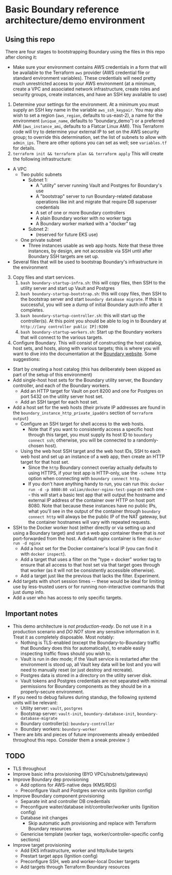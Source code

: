 # Basic Boundary reference architecture/demo environment

## Using this repo

There are four  stages to bootstrapping Boundary using the files in this repo after cloning it:

* Make sure your environment contains AWS credentials in a form that will be available to the Terraform `aws` provider (AWS credential file or standard environment variables).  These credentials will need pretty much unrestricted access to your AWS environment (at a minimum, create a VPC and associated network infrastructure, create roles and security groups, create instances, and have an SSH key available to use)

1. Determine your settings for the environment.  At a minimum you must supply an SSH key name in the variable `aws_ssh_keypair`.  You may also wish to set a region (`aws_region`, defaults to us-east-2), a name for the environment (`unique_name`, defaults to "boundary_demo") or a preferred AMI (`aws_instance_ami`, defaults to a Flatcar Linux AMI).  This Terraform code will try to determine your external IP to set on the AWS security group; to override this determination, set the list of subnets to allow with `admin_ips`.  There are other options you can set as well; see `variables.tf` for details.
2. `terraform init && terraform plan && terraform apply`
This will create the following infrastructure:
* A VPC
  * Two public subnets
    * Subnet 1:
      * A "utility" server running Vault and Postgres for Boundary's use
      * A "bootstrap" server to run Boundary-related database operations like init and migrate that require DB superuser credentials
      * A set of one or more Boundary controllers
      * A plain Boundary worker with no worker tags
      * A Boundary worker marked with a "docker" tag
    * Subnet 2:
      * (reserved for future EKS use)
  * One private subnet
    * Three instances usable as web app hosts.
Note that these three instances, by design, are not accessible via SSH until after Boundary SSH targets are set up.
* Several files that will be used to bootstrap Boundary's infrastructure in the environment
3. Copy files and start services.
   1. `bash boundary-startup-infra.sh`: this will copy files, then SSH to the utility server and start up Vault and Postgres
   2. `bash boundary-startup-bootstrap.sh`: this will copy files, then SSH to the bootstrap server and start `boundary database migrate`.  If this is successful, you will see a dump of initial Boundary auth info after it completes.
   3. `bash boundary-startup-controller.sh`: this will start up the controller(s).  At this point you should be able to log in to Boundary at `http://[any controller public IP]:9200`
   4. `bash boundary-startup-workers.sh`: Start up the Boundary workers that will connect to the various targets.
3. Configure Boundary.  This will consist of constructing the host catalog, host sets, and hosts, along with various targets; this is where you will want to dive into the documentation at the [Boundary website](https://boundaryproject.io/).  Some suggestions:

* Start by creating a host catalog (this has deliberately been skipped as part of the setup of this environment)
* Add single-host host sets for the Boundary utility server, the Boundary controller, and each of the Boundary workers.
  * Add an HTTP target for Vault on port 8200 and one for Postgres on port 5432 on the utility server host set.
  * Add an SSH target for each host set. 
* Add a host set for the web hosts (their private IP addresses are found in the `boundary_instance_http_private_ipaddrs` section of `terraform output`)
  * Configure an SSH target for shell access to the web hosts.
    * Note that if you want to consistently access a specific host through this target, you must supply its host ID to `boundary connect ssh`; otherwise, you will be connected to a randomly-chosen host).
  * Using the web host SSH target and the web host IDs, SSH to each web host and set up an instance of a web app, then create an HTTP target for that host set.
    * Since the `http` Boundary connect overlay actually defaults to using HTTPS, if your test app is HTTP-only, use the `-scheme http` option when connecting with `boundary connect http`.
    * If you don't have anything handy to run, you can run this: `docker run -d -p 8080:80 valian/docker-nginx-test-page` on each one -- this will start a basic test app that will output the hostname and external IP address of the container over HTTP on host port 8080.  Note that because these instances have no public IPs, what you'll see in the output of the container through `boundary connect http` will always be the public IP of the NAT gateway, but the container hostnames will vary with repeated requests.  
* SSH to the Docker worker host (either directly or via setting up and using a Boundary target) and start a web app container there that is *not* port-forwarded from the host.  A default nginx container is fine: `docker run -d nginx`
  * Add a host set for the Docker container's local IP (you can find it with `docker inspect`).
  * Add a target that uses a filter on the "type = docker" worker tag to ensure that all access to that host set via that target goes through that worker (as it will not be consistently accessible otherwise).
  * Add a target just like the previous that lacks the filter.  Experiment.
* Add targets with short session times -- these would be ideal for limiting use by less-trusted users or for running non-interactive commands that just dump info.
* Add a user who has access to only specific targets.

## Important notes

* This demo architecture is *not production-ready*.  Do not use it in a production scenario and *DO NOT* store any sensitive information in it.  Treat it as completely disposable.  Most notably:
  * Nothing is TLS-enabled (except the Boundary-to-Boundary traffic that Boundary does this for automatically), to enable easily inspecting traffic flows should you wish to.
  * Vault is run in dev mode; if the Vault service is restarted after the environment is stood up, all Vault key data will be lost and you will need to manually reset (or just destroy and recreate).
  * Postgres data is stored in a directory on the utility server disk.
  * Vault tokens and Postgres credentials are not separated with minimal permissions for Boundary components as they should be in a properly-secure environment.
* If you need to debug failures during standup, the following systemd units will be relevant:
  * Utility server: `vault`, `postgres`
  * Bootstrap server: `vault-init`, `boundary-database-init`, `boundary-database-migrate`
  * Boundary controller(s): `boundary-controller`
  * Boundary workers: `boundary-worker`
* There are bits and pieces of future improvements already embedded throughout this repo.  Consider them a sneak preview :)

## TODO

* TLS throughout
* Improve basic infra provisioning (BYO VPCs/subnets/gateways)
* Improve Boundary dep provisioning
  * Add options for AWS-native deps (KMS/RDS)
  * Preconfigure Vault and Postgres service units (Ignition config)
* Improve Boundary component provisioning
  * Separate init and controller DB credentials
  * Preconfigure waiter/database init/controller/worker units (Ignition config)
  * Database init changes
    * Skip automatic auth provisioning and replace with Terraform Boundary resources
  * Genericise template (worker tags, worker/controller-specific config sections)
* Improve target provisioning
  * Add EKS infrastructure, worker and http/kube targets
  * Prestart target apps (Ignition config)
  * Preconfigure SSH, web and worker-local Docker targets
  * Add targets through Terraform Boundary resources
